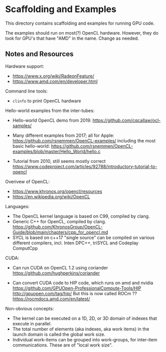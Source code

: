 Scaffolding and Examples
========================
This directory contains scaffolding and examples for running GPU code.

The examples should run on most(?) OpenCL hardware. However, they do
look for GPU's that have "AMD" in the name. Change as needed.

Notes and Resources
-------------------

Hardware support:
* https://www.x.org/wiki/RadeonFeature/
* https://www.amd.com/en/developer.html

Command line tools:
* `clinfo` to print OpenCL hardware

Hello-world examples from the inter-tubes:

* Hello-world OpenCL demo from 2019:
  https://github.com/cqcallaw/ocl-samples/

* Many different examples from 2017; all for Apple:
  https://github.com/rsnemmen/OpenCL-examples/
  including the most basic hello-world:
  https://github.com/rsnemmen/OpenCL-examples/blob/master/Hello_World/hello.c

* Tutorial from 2010, still seems mostly correct
  https://www.codeproject.com/articles/92788/introductory-tutorial-to-opencl

Overivew of OpenCL:
* https://www.khronos.org/opencl/resources
* https://en.wikipedia.org/wiki/OpenCL

Languages:
* The OpenCL kernel language is based on C99, compiled by clang.
* Generic C++ for OpenCL, compiled by clang.
  https://github.com/KhronosGroup/OpenCL-Guide/blob/main/chapters/cpp_for_opencl.md
* SYCL is based on c++17 "single source" can be compiled on various
  different compilers, incl. Inten DPC++, triSYCL and Codeplay ComputCpp

CUDA:
* Can run CUDA on OpenCL 1.2 using coriander
  https://github.com/hughperkins/coriander

* Can convert CUDA code to HIP code, which runs on amd and nvidia
  https://github.com/GPUOpen-ProfessionalCompute-Tools/HIP
  http://gpuopen.com/tag/hip/
  But this is now called ROCm ??
  https://rocmdocs.amd.com/en/latest/

Non-obvious concepts:
* The kernel can be executed on a 1D, 2D, or 3D domain of indexes that
  execute in parallel.
* The total number of elements (aka indexes, aka work items) in the
  launch domain is called the global work size.
* Individual work-items can be grouped into work-groups, for inter-item
  communications. These are of "local work size".

